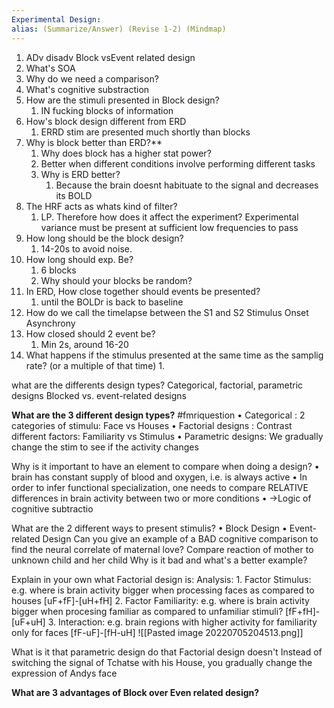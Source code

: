 ```yaml
---
Experimental Design: 
alias: (Summarize/Answer) (Revise 1-2) (Mindmap) 
---
```

1. ADv disadv Block vsEvent related design
2. What's SOA
3. Why do we need a comparison?
4. What's cognitive substraction
5. How are the stimuli presented in Block design?
	1. IN fucking blocks of information
6. How's block design different from ERD
	1. ERRD stim are presented much shortly than blocks
7. Why is block better than ERD?**
	1. Why does block has a higher stat power?
	2. Better when different conditions involve performing different tasks
	3. Why is ERD better?
		1. Because the brain doesnt habituate to the signal and decreases its BOLD
8. The HRF acts as whats kind of filter?
	1. LP. Therefore how does it affect the experiment?
		Experimental variance must be present at sufficient low frequencies to pass
9. How long should be the block design?
	1. 14-20s to avoid noise. 
10. How long should exp. Be?
	1. 6 blocks
	2. Why should your blocks be random?
11. In ERD, How close together should events be presented?
	1. until the BOLDr is back to baseline
12. How do we call the timelapse between the S1 and S2
	Stimulus Onset Asynchrony
13. How closed should 2 event be?
	1. Min 2s, around 16-20
2. What happens if the stimulus presented at the same time as the samplig rate? (or a multiple of that time)
	1. 

what are the differents design types?
	Categorical, factorial, parametric designs
	 Blocked vs. event-related designs

**What are the 3 different design types?** #fmriquestion 
	• Categorical : 2 categories of stimulu: Face vs Houses
	• Factorial designs : Contrast different factors: Familiarity vs Stimulus
	• Parametric designs: We gradually change the stim to see if the activity changes


Why is it important to have an element to compare when doing a design?
	• brain has constant supply of blood and oxygen, i.e. is always active
	• In order to infer functional specialization, one needs to compare RELATIVE differences in brain activity between two or more conditions 
	• ->Logic of cognitive subtractio

What are the 2 different ways to present stimulis?
	• Block Design 
	• Event-related Design
Can you give an example of a BAD cognitive comparison to find the neural correlate of maternal love?
	Compare reaction of mother to unknown child and her child
Why is it bad and what's a better example?


Explain in your own what Factorial design is:
	Analysis:
	 1. Factor Stimulus: e.g. where is brain activity bigger when processing faces as compared to houses [uF+fF]-[uH+fH] 
	2. Factor Familiarity: e.g. where is brain activity bigger when procesing familiar as compared to unfamiliar stimuli? [fF+fH]- [uF+uH] 
	3. Interaction: e.g. brain regions with higher activity for familiarity only for faces [fF-uF]-[fH-uH]
		![[Pasted image 20220705204513.png]]

What is it that parametric design do that Factorial design doesn't
	 Instead of switching the signal of Tchatse with his House, you gradually change the expression of Andys face



**What are 3 advantages of Block over Even related design?**
